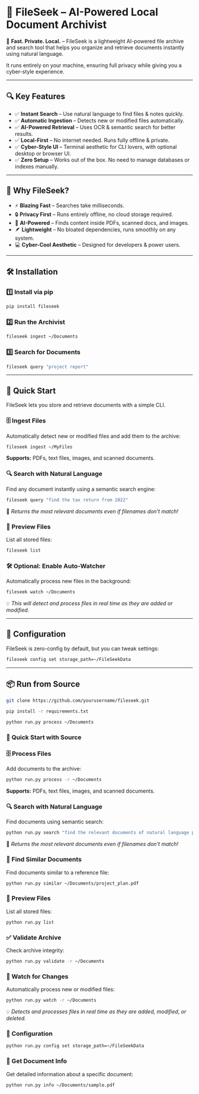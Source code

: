 # 📌 FileSeek – AI-Powered Local Document Archivist

🚀 **Fast. Private. Local.** – FileSeek is a lightweight AI-powered file archive and search tool that helps you organize and retrieve documents instantly using natural language.

It runs entirely on your machine, ensuring full privacy while giving you a cyber-style experience.

---

## 🔍 Key Features
- ✅ **Instant Search** – Use natural language to find files & notes quickly.
- ✅ **Automatic Ingestion** – Detects new or modified files automatically.
- ✅ **AI-Powered Retrieval** – Uses OCR & semantic search for better results.
- ✅ **Local-First** – No internet needed. Runs fully offline & private.
- ✅ **Cyber-Style UI** – Terminal aesthetic for CLI lovers, with optional desktop or browser UI.
- ✅ **Zero Setup** – Works out of the box. No need to manage databases or indexes manually.

---

## 📖 Why FileSeek?
- ⚡ **Blazing Fast** – Searches take milliseconds.
- 🔒 **Privacy First** – Runs entirely offline, no cloud storage required.
- 🤖 **AI-Powered** – Finds content inside PDFs, scanned docs, and images.
- 🪶 **Lightweight** – No bloated dependencies, runs smoothly on any system.
- 💻 **Cyber-Cool Aesthetic** – Designed for developers & power users.

---

## 🛠 Installation

### 1️⃣ Install via pip
```bash
pip install fileseek
```

### 2️⃣ Run the Archivist
```bash
fileseek ingest ~/Documents
```

### 3️⃣ Search for Documents
```bash
fileseek query "project report"
```

---

## 🚀 Quick Start
FileSeek lets you store and retrieve documents with a simple CLI.

### 🗄 Ingest Files
Automatically detect new or modified files and add them to the archive:
```bash
fileseek ingest ~/MyFiles
```

**Supports:** PDFs, text files, images, and scanned documents.

### 🔍 Search with Natural Language
Find any document instantly using a semantic search engine:
```bash
fileseek query "find the tax return from 2022"
```

📄 *Returns the most relevant documents even if filenames don't match!*

### 👀 Preview Files
List all stored files:
```bash
fileseek list
```

### 🛠 Optional: Enable Auto-Watcher
Automatically process new files in the background:
```bash
fileseek watch ~/Documents
```
💡 *This will detect and process files in real time as they are added or modified.*

---

## 🔧 Configuration
FileSeek is zero-config by default, but you can tweak settings:
```bash
fileseek config set storage_path=~/FileSeekData
```

---

## 📦 Run from Source
```bash
git clone https://github.com/yourusername/fileseek.git

pip install -r requirements.txt

python run.py process ~/Documents
```

### 🚀 Quick Start with Source

### 🗄 Process Files
Add documents to the archive:
```bash
python run.py process -r ~/Documents
```

**Supports:** PDFs, text files, images, and scanned documents.

### 🔍 Search with Natural Language
Find documents using semantic search:
```bash
python run.py search "find the relevant documents of natural language processing"
```

📄 *Returns the most relevant documents even if filenames don't match!*

### 🔄 Find Similar Documents
Find documents similar to a reference file:
```bash
python run.py similar ~/Documents/project_plan.pdf
```

### 👀 Preview Files
List all stored files:
```bash
python run.py list
```

### ✅ Validate Archive
Check archive integrity:
```bash
python run.py validate -r ~/Documents
```

### 👀 Watch for Changes
Automatically process new or modified files:
```bash
python run.py watch -r ~/Documents
```
💡 *Detects and processes files in real time as they are added, modified, or deleted.*

### 🔧 Configuration
```bash
python run.py config set storage_path=~/FileSeekData
```

### 📄 Get Document Info
Get detailed information about a specific document:
```bash
python run.py info ~/Documents/sample.pdf
```